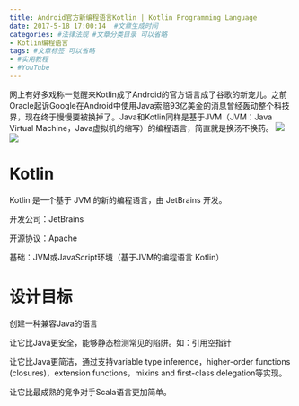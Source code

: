 ```yaml
---
title: Android官方新编程语言Kotlin | Kotlin Programming Language
date: 2017-5-18 17:00:14  #文章生成时间
categories: #法律法规 #文章分类目录 可以省略
- Kotlin编程语言
tags: #文章标签 可以省略
- #实用教程
- #YouTube
---
```

网上有好多戏称一觉醒来Kotlin成了Android的官方语言成了谷歌的新宠儿。之前Oracle起诉Google在Android中使用Java索赔93亿美金的消息曾经轰动整个科技界，现在终于慢慢要被换掉了。Java和Kotlin同样是基于JVM（JVM：Java Virtual Machine，Java虚拟机的缩写）的编程语言，简直就是换汤不换药。
![](http://wx4.sinaimg.cn/large/0069VnN5ly1ffpmonl2zxj311u0fjaio.jpg)
![](http://wx4.sinaimg.cn/large/0069VnN5ly1ffpmq9yfgyj31320nk47d.jpg)
# Kotlin #
Kotlin 是一个基于 JVM 的新的编程语言，由 JetBrains 开发。

开发公司：JetBrains

开源协议：Apache

基础：JVM或JavaScript环境（基于JVM的编程语言 Kotlin）
# 设计目标 #
创建一种兼容Java的语言

让它比Java更安全，能够静态检测常见的陷阱。如：引用空指针

让它比Java更简洁，通过支持variable type inference，higher-order functions (closures)，extension functions，mixins and first-class delegation等实现。

让它比最成熟的竞争对手Scala语言更加简单。
